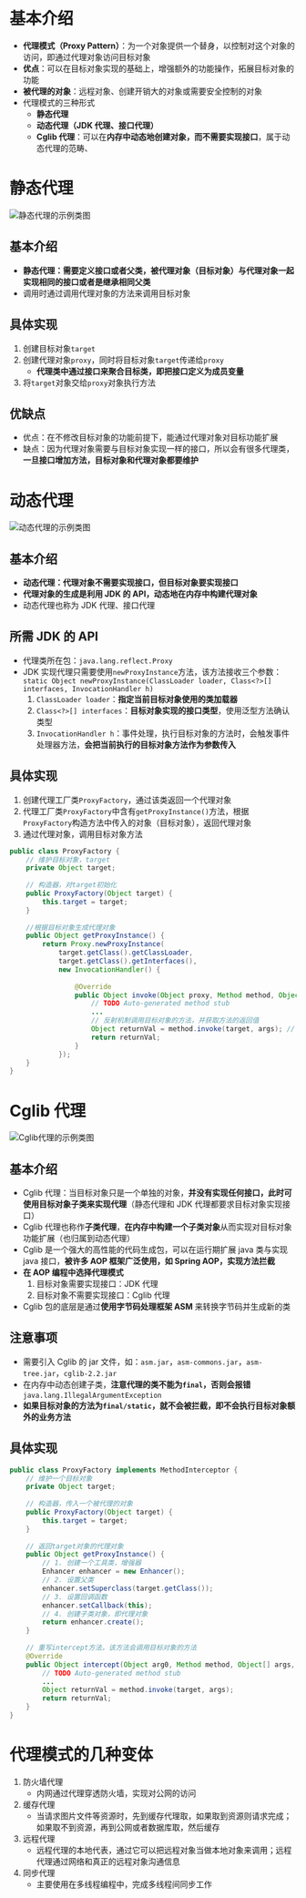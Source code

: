 # 基本介绍

- **代理模式（Proxy Pattern）**：为一个对象提供一个替身，以控制对这个对象的访问，即通过代理对象访问目标对象
- **优点**：可以在目标对象实现的基础上，增强额外的功能操作，拓展目标对象的功能
- **被代理的对象**：远程对象、创建开销大的对象或需要安全控制的对象
- 代理模式的三种形式
  - **静态代理**
  - **动态代理（JDK 代理、接口代理）**
  - **Cglib 代理**：可以在**内存中动态地创建对象，而不需要实现接口**，属于动态代理的范畴、

# 静态代理

![静态代理的示例类图](pics/image-20210930135333026.png)

## 基本介绍

- **静态代理：需要定义接口或者父类，被代理对象（目标对象）与代理对象一起实现相同的接口或者是继承相同父类**
- 调用时通过调用代理对象的方法来调用目标对象

## 具体实现

1. 创建目标对象`target`
2. 创建代理对象`proxy`，同时将目标对象`target`传递给`proxy`
   - **代理类中通过接口来聚合目标类，即把接口定义为成员变量**
3. 将`target`对象交给`proxy`对象执行方法

## 优缺点

- 优点：在不修改目标对象的功能前提下，能通过代理对象对目标功能扩展
- 缺点：因为代理对象需要与目标对象实现一样的接口，所以会有很多代理类，**一旦接口增加方法，目标对象和代理对象都要维护**

# 动态代理

![动态代理的示例类图](pics/image-20210930135405675.png)

## 基本介绍

- **动态代理：代理对象不需要实现接口，但目标对象要实现接口**
- **代理对象的生成是利用 JDK 的 API，动态地在内存中构建代理对象**
- 动态代理也称为 JDK 代理、接口代理

## 所需 JDK 的 API

- 代理类所在包：`java.lang.reflect.Proxy`
- JDK 实现代理只需要使用`newProxyInstance`方法，该方法接收三个参数：`static Object newProxyInstance(ClassLoader loader, Class<?>[] interfaces, InvocationHandler h)`
  1. `ClassLoader loader`：**指定当前目标对象使用的类加载器**
  2. `Class<?>[] interfaces`：**目标对象实现的接口类型**，使用泛型方法确认类型
  3. `InvocationHandler h`：事件处理，执行目标对象的方法时，会触发事件处理器方法，**会把当前执行的目标对象方法作为参数传入**

## 具体实现

1. 创建代理工厂类`ProxyFactory`，通过该类返回一个代理对象
2. 代理工厂类`ProxyFactory`中含有`getProxyInstance()`方法，根据`ProxyFactory`构造方法中传入的对象（目标对象），返回代理对象
3. 通过代理对象，调用目标对象方法

```java
public class ProxyFactory {
    // 维护目标对象，target
    private Object target;
    
    // 构造器，对target初始化
    public ProxyFactory(Object target) {
        this.target = target;
    }
    
    //根据目标对象生成代理对象
    public Object getProxyInstance() {
        return Proxy.newProxyInstance(
            target.getClass().getClassLoader,
        	target.getClass().getInterfaces(),
        	new InvocationHandler() {
                
                @Override
                public Object invoke(Object proxy, Method method, Object[] args) throws Throwable {
                    // TODO Auto-generated method stub
                    ...
                    // 反射机制调用目标对象的方法，并获取方法的返回值
                    Object returnVal = method.invoke(target, args); // args 为 目标对象方法所需的参数
                    return returnVal;            
                }
            });
    }
}
```

# Cglib 代理

![Cglib代理的示例类图](pics/image-20210930135440423.png)

## 基本介绍

- Cglib 代理：当目标对象只是一个单独的对象，**并没有实现任何接口，此时可使用目标对象子类来实现代理**（静态代理和 JDK 代理都要求目标对象实现接口）
- Cglib 代理也称作**子类代理**，**在内存中构建一个子类对象**从而实现对目标对象功能扩展（也归属到动态代理）
- Cglib 是一个强大的高性能的代码生成包，可以在运行期扩展 java 类与实现 java 接口，**被许多 AOP 框架广泛使用，如 Spring AOP，实现方法拦截**
- **在 AOP 编程中选择代理模式**
  1. 目标对象需要实现接口：JDK 代理
  2. 目标对象不需要实现接口：Cglib 代理
- Cglib 包的底层是通过**使用字节码处理框架 ASM** 来转换字节码并生成新的类

## 注意事项

- 需要引入 Cglib 的 jar 文件，如：`asm.jar`，`asm-commons.jar`，`asm-tree.jar`，`cglib-2.2.jar`
- 在内存中动态创建子类，**注意代理的类不能为`final`，否则会报错**`java.lang.IllegalArgumentException`
- **如果目标对象的方法为`final/static`，就不会被拦截，即不会执行目标对象额外的业务方法**

## 具体实现

```java
public class ProxyFactory implements MethodInterceptor {
    // 维护一个目标对象
    private Object target;
    
    // 构造器，传入一个被代理的对象
    public ProxyFactory(Object target) {
        this.target = target;
    }
    
    // 返回target对象的代理对象
    public Object getProxyInstance() {
        // 1. 创建一个工具类，增强器
        Enhancer enhancer = new Enhancer();
        // 2. 设置父类
        enhancer.setSuperclass(target.getClass());
        // 3. 设置回调函数
        enhancer.setCallback(this);
        // 4. 创建子类对象，即代理对象
        return enhancer.create();
    }
    
    // 重写intercept方法，该方法会调用目标对象的方法
    @Override
    public Object intercept(Object arg0, Method method, Object[] args, MehthodProxy arg3) throws Throwable {
        // TODO Auto-generated method stub
        ...
        Object returnVal = method.invoke(target, args);
        return returnVal;
    }
}
```

# 代理模式的几种变体

1. 防火墙代理
   - 内网通过代理穿透防火墙，实现对公网的访问
2. 缓存代理
   - 当请求图片文件等资源时，先到缓存代理取，如果取到资源则请求完成；如果取不到资源，再到公网或者数据库取，然后缓存
3. 远程代理
   - 远程代理的本地代表，通过它可以把远程对象当做本地对象来调用；远程代理通过网络和真正的远程对象沟通信息
4. 同步代理
   - 主要使用在多线程编程中，完成多线程间同步工作

